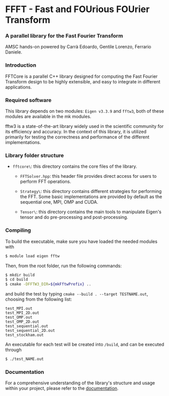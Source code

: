 # FFFT - Fast and FOUrious FOUrier Transform 
### A parallel library for the Fast Fourier Transform
AMSC hands-on powered by Carrà Edoardo, Gentile Lorenzo, Ferrario Daniele.

### Introduction
FFTCore is a parallel C++ library designed for computing the Fast Fourier Transform design to be highly extensible, and easy to integrate in different applications.

### Required software

This library depends on two modules: `Eigen v3.3.9` and `fftw3`, both of these modules are available in the mk modules.


fftw3 is a state-of-the-art library widely used in the scientific community for its efficiency and accuracy. In the context of this library, it is utilized primarily for testing the correctness and performance of the different implementations.

### Library folder structure
- `fftcore\`: this directory contains the core files of the library.
    - `FFTSolver.hpp`: this header file provides direct access for users to perform FFT operations.
    - `Strategy\`: this directory contains different strategies for performing the FFT. Some basic implementations are provided by default as the sequential one, MPI, OMP and CUDA.

    - `Tensor\`: this directory contains the main tools to manipulate Eigen's tensor and do pre-processing and post-processing.

### Compiling
To build the executable, make sure you have loaded the needed modules with
```bash
$ module load eigen fftw
```
Then, from the root folder, run the following commands:
```bash
$ mkdir build
$ cd build
$ cmake -DFFTW3_DIR=${mkFftwPrefix} ..
```
and build the test by typing `cmake --build . --target TESTNAME.out`, choosing from the following list:
```
test_MPI.out
test_MPI_2D.out
test_OMP.out
test_OMP_2D.out
test_sequential.out
test_sequential_2D.out
test_stockham.out
```


An executable for each test will be created into `/build`, and can be executed through
```bash
$ ./test_NAME.out
```
### Documentation
For a comprehensive understanding of the library's structure and usage within your project, please refer to the [documentation](./doc/).

